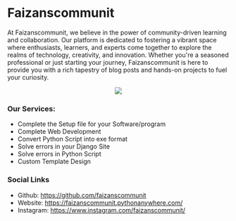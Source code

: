 # Faizanscommunit
At Faizanscommunit, we believe in the power of community-driven learning and collaboration. Our platform is dedicated to fostering a vibrant space where enthusiasts, learners, and experts come together to explore the realms of technology, creativity, and innovation. Whether you're a seasoned professional or just starting your journey, Faizanscommunit is here to provide you with a rich tapestry of blog posts and hands-on projects to fuel your curiosity.

<p align="center">
  <a href="https://skillicons.dev">
    <img src="https://skillicons.dev/icons?i=git,python,ts,vscode,js,html,ai,ps,css,django" />
  </a>
</p>

### Our Services:
- Complete the Setup file for your Software/program
- Complete Web Development
- Convert Python Script into exe format
- Solve errors in your Django Site
- Solve errors in Python Script
- Custom Template Design


### Social Links
- Github:  https://github.com/faizanscommunit
- Website: https://faizanscommunit.pythonanywhere.com/
- Instagram: https://www.instagram.com/faizanscommunit/

